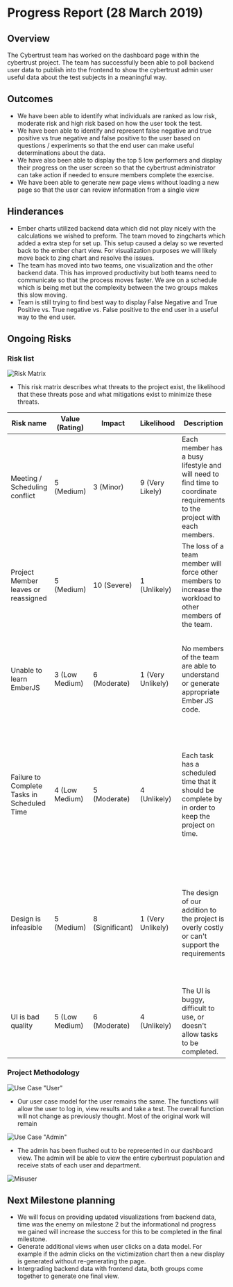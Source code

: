 # Progress Report (28 March 2019)
## Overview
The Cybertrust team has worked on the dashboard page within the cybertrust project. The team has successfully been able to poll backend user data to publish into the frontend to show the cybertrust admin user useful data about the test subjects in a meaningful way.

## Outcomes
* We have been able to identify what individuals are ranked as low risk, moderate risk and high risk based on how the user took the test.
* We have been able to identify and represent false negative and true positive vs true negative and false positive to the user based on questions / experiments so that the end user can make useful determinations about the data.
* We have also been able to display the top 5 low performers and display their progress on the user screen so that the cybertrust administrator can take action if needed to ensure members complete the exercise.
* We have been able to generate new page views without loading a new page so that the user can review information from a single view

## Hinderances
* Ember charts utilized backend data which did not play nicely with the calculations we wished to preform. The team moved to zingcharts which added a extra step for set up. This setup caused a delay so we reverted back to the ember chart view. For visualization purposes we will likely move back to zing chart and resolve the issues.
* The team has moved into two teams, one visualization and the other backend data. This has improved productivity but both teams need to communicate so that the process moves faster. We are on a schedule which is being met but the complexity between the two groups makes this slow moving.
* Team is still trying to find best way to display False Negative and True Positive vs. True negative vs. False positive to the end user in a useful way to the end user.

## Ongoing Risks
### Risk list
![Risk Matrix](/CYBR4580-8950/SupDocs/RiskMatrix.png "Risk Matrix")

* This risk matrix describes what threats to the project exist, the likelihood that these threats pose and what mitigations exist to minimize these threats.

|Risk name| Value (Rating)     | Impact     | Likelihood | Description | Mitigation |
|-------------------|------------|------------|------------|-------------|-------------|
|Meeting / Scheduling conflict | 5 (Medium) | 3 (Minor)| 9 (Very Likely)| Each member has a busy lifestyle and will need to find time to coordinate requirements to the project with each members. | Team members will utilize Slack, GitHub and email to coordinate information with each other. |
|Project Member leaves or reassigned | 5 (Medium)| 10 (Severe) | 1 (Unlikely) | The loss of a team member will force other members to increase the workload to other members of the team. | Tasks will be assigned utilizing the GitHub Kanban board system. |
|Unable to learn EmberJS | 3 (Low Medium) | 6 (Moderate) | 1 (Very Unlikely) | No members of the team are able to understand or generate appropriate Ember JS code. | Ember JS has multiple resources to learn the code to be learned by members who don't know the codebase. |
|Failure to Complete Tasks in Scheduled Time | 4 (Low Medium) | 5 (Moderate)| 4 (Unlikely)| Each task has a scheduled time that it should be complete by in order to keep the project on time. | Team members assist others, if needed, with tasks that are behind schedule. Can push the timeline to complete the task if needed. |
|Design is infeasible | 5 (Medium) | 8 (Significant)| 1 (Very Unlikely)| The design of our addition to the project is overly costly or can't support the requirements | Team members will work together to be sure each feature will work with the proper design without increasing the cost immensely. |
|UI is bad quality | 5 (Low Medium) | 6 (Moderate)| 4 (Unlikely)| The UI is buggy, difficult to use, or doesn't allow tasks to be completed. | Team members will focus on testing, finding, and fixing bugs that flaw the UI. |


### Project Methodology
![Use Case "User"](/CYBR4580-8950/SupDocs/UseCase.png "Use Case User")
* Our user case model for the user remains the same. The functions will allow the user to log in, view results and take a test. The overall function will not change as previously thought. Most of the original work will remain

![Use Case "Admin"](/CYBR4580-8950/SupDocs/UseCaseadmin.png "Use Case Admin")
* The admin has been flushed out to be represented in our dashboard view. The admin will be able to view the entire cybertrust population and receive stats of each user and department.

![Misuser](/CYBR4580-8950/SupDocs/Misuser.png "Misuser")

## Next Milestone planning
* We will focus on providing updated visualizations from backend data, time was the enemy on milestone 2 but the informational nd progress we gained will increase the success for this to be completed in the final milestone.
* Generate additional views when user clicks on a data model. For example if the admin clicks on the victimization chart then a new display is generated without re-generating the page.
* Intergrading backend data with frontend data, both groups come together to generate one final view.

